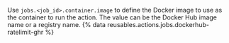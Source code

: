 Use `jobs.<job_id>.container.image` to define the Docker image to use as the container to run the action. The value can be the Docker Hub image name or a registry name.
{% data reusables.actions.jobs.dockerhub-ratelimit-ghr %}
